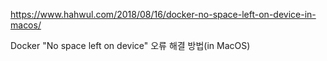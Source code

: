 https://www.hahwul.com/2018/08/16/docker-no-space-left-on-device-in-macos/



Docker "No space left on device" 오류 해결 방법(in MacOS)
